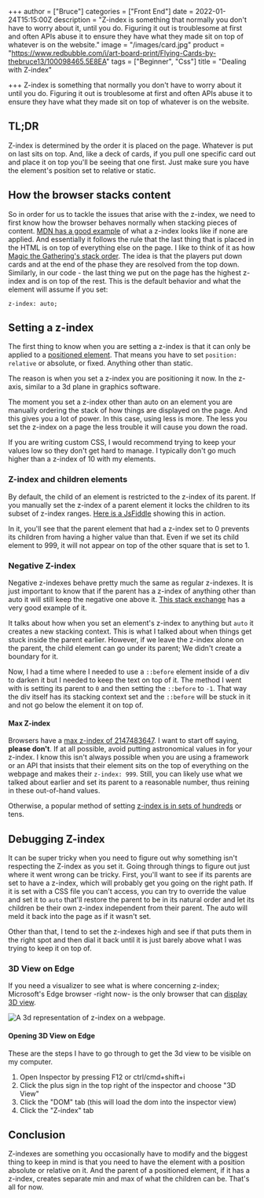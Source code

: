 +++
author = ["Bruce"]
categories = ["Front End"]
date = 2022-01-24T15:15:00Z
description = "Z-index is something that normally you don't have to worry about it, until you do. Figuring it out is troublesome at first and often APIs abuse it to ensure they have what they made sit on top of whatever is on the website."
image = "/images/card.jpg"
product = "https://www.redbubble.com/i/art-board-print/Flying-Cards-by-thebruce13/100098465.5E8EA"
tags = ["Beginner", "Css"]
title = "Dealing with Z-index"

+++
Z-index is something that normally you don't have to worry about it until you do. Figuring it out is troublesome at first and often APIs abuse it to ensure they have what they made sit on top of whatever is on the website.

## TL;DR

Z-index is determined by the order it is placed on the page. Whatever is put on last sits on top. And, like a deck of cards, if you pull one specific card out and place it on top you'll be seeing that one first. Just make sure you have the element's position set to relative or static.

## How the browser stacks content

So in order for us to tackle the issues that arise with the z-index, we need to first know how the browser behaves normally when stacking pieces of content. [MDN has a good example](https://developer.mozilla.org/en-US/docs/Web/CSS/CSS_Positioning/Understanding_z_index/Stacking_without_z-index) of what a z-index looks like if none are applied. And essentially it follows the rule that the last thing that is placed in the HTML is on top of everything else on the page. I like to think of it as how [Magic the Gathering's stack order](https://magic.wizards.com/en/articles/archive/beyond-basics/stack-and-its-tricks-2017-11-30). The idea is that the players put down cards and at the end of the phase they are resolved from the top down. Similarly, in our code - the last thing we put on the page has the highest z-index and is on top of the rest. This is the default behavior and what the element will assume if you set:

    z-index: auto;

## Setting a z-index

The first thing to know when you are setting a z-index is that it can only be applied to a [positioned element](https://www.w3schools.com/css/css_positioning.asp). That means you have to set `position: relative` or absolute, or fixed. Anything other than static.

The reason is when you set a z-index you are positioning it now. In the z-axis, similar to a 3d plane in graphics software.

The moment you set a z-index other than auto on an element you are manually ordering the stack of how things are displayed on the page. And this gives you a lot of power. In this case, using less is more. The less you set the z-index on a page the less trouble it will cause you down the road.

If you are writing custom CSS, I would recommend trying to keep your values low so they don't get hard to manage. I typically don't go much higher than a z-index of 10 with my elements.

### Z-index and children elements

By default, the child of an element is restricted to the z-index of its parent. If you manually set the z-index of a parent element it locks the children to its subset of z-index ranges. [Here is a JsFiddle](https://jsfiddle.net/brucifer906/tcdob258/1) showing this in action.

<script async src="//jsfiddle.net/brucifer906/tcdob258/1/embed/result,html,css/"></script>

In it, you'll see that the parent element that had a z-index set to 0 prevents its children from having a higher value than that. Even if we set its child element to 999, it will not appear on top of the other square that is set to 1.

### Negative Z-index

Negative z-indexes behave pretty much the same as regular z-indexes. It is just important to know that if the parent has a z-index of anything other than auto it will still keep the negative one above it. [This stack exchange](https://stackoverflow.com/questions/33217407/css-negative-z-index-what-does-it-mean) has a very good example of it.

It talks about how when you set an element's z-index to anything but `auto` it creates a new stacking context. This is what I talked about when things get stuck inside the parent earlier. However, if we leave the z-index alone on the parent, the child element can go under its parent; We didn't create a boundary for it.

Now, I had a time where I needed to use a `::before` element inside of a div to darken it but I needed to keep the text on top of it. The method I went with is setting its parent to `0` and then setting the `::before` to `-1`. That way the div itself has its stacking context set and the `::before` will be stuck in it and not go below the element it on top of.

<script async src="//jsfiddle.net/brucifer906/kye2tm5q/16/embed/result,html,css/"></script>

#### Max Z-index

Browsers have a [max z-index of 2147483647](https://stackoverflow.com/questions/491052/minimum-and-maximum-value-of-z-index). I want to start off saying, <strong>please don't</strong>. If at all possible, avoid putting astronomical values in for your z-index. I know this isn't always possible when you are using a framework or an API that insists that their element sits on the top of everything on the webpage and makes their `z-index: 999`. Still, you can likely use what we talked about earlier and set its parent to a reasonable number, thus reining in these out-of-hand values.

Otherwise, a popular method of setting [z-index is in sets of hundreds]() or tens.

## Debugging Z-index

It can be super tricky when you need to figure out why something isn't respecting the Z-index as you set it. Going through things to figure out just where it went wrong can be tricky. First, you'll want to see if its parents are set to have a z-index, which will probably get you going on the right path. If it is set with a CSS file you can't access, you can try to override the value and set it to `auto` that'll restore the parent to be in its natural order and let its children be their own z-index independent from their parent. The auto will meld it back into the page as if it wasn't set.

Other than that, I tend to set the z-indexes high and see if that puts them in the right spot and then dial it back until it is just barely above what I was trying to keep it on top of.

### 3D View on Edge

If you need a visualizer to see what is where concerning z-index; Microsoft's Edge browser -right now- is the only browser that can [display 3D view](https://blogs.windows.com/msedgedev/2020/01/23/debug-z-index-3d-view-edge-devtools/).

![A 3d representation of z-index on a webpage.](https://app.forestry.io/sites/lfvcddm-c6yjvg/body-media//images/z-index-edge.png)

#### Opening 3D View on Edge

These are the steps I have to go through to get the 3d view to be visible on my computer.

1. Open Inspector by pressing F12 or ctrl/cmd+shift+i
2. Click the plus sign in the top right of the inspector and choose "3D View"
3. Click the "DOM" tab (this will load the dom into the inspector view)
4. Click the "Z-index" tab

## Conclusion

Z-indexes are something you occasionally have to modify and the biggest thing to keep in mind is that you need to have the element with a position absolute or relative on it. And the parent of a positioned element, if it has a z-index, creates separate min and max of what the children can be. That's all for now.